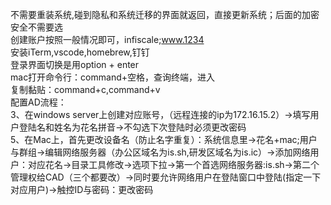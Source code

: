 不需要重装系统,碰到隐私和系统迁移的界面就返回，直接更新系统；后面的加密安全不需要选<br>
创建账户按照一般情况即可，infiscale;www.1234<br>
安装iTerm,vscode,homebrew,钉钉<br>
登录界面切换是用option + enter<br>
mac打开命令行：command+空格，查询终端，进入<br>
复制黏贴：command+c,command+v<br>
配置AD流程：<br>
3、在windows server上创建对应账号，（远程连接的ip为172.16.15.2）->填写用户登陆名和姓名为花名拼音->不勾选下次登陆时必须更改密码<br>
5、在Mac上，首先更改设备名（防止名字重复）：系统信息里->花名+mac;用户与群组->编辑网络服务器（办公区域名为is.sh,研发区域名为is.ic）->添加网络用户：对应花名->目录工具修改->选项下拉->第一个首选网络服务器:is.sh->第二个管理权给CAD（三个都要改）->同时要允许网络用户在登陆窗口中登陆(指定一下对应用户)->触控ID与密码：更改密码<br>
<br>
<br>
<br>
<br>
<br>
<br>
<br>
<br>
<br>
<br>
<br>
